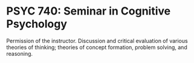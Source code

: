 # PSYC 740: Seminar in Cognitive Psychology

Permission of the instructor. Discussion and critical evaluation of various theories of thinking; theories of concept formation, problem solving, and reasoning.